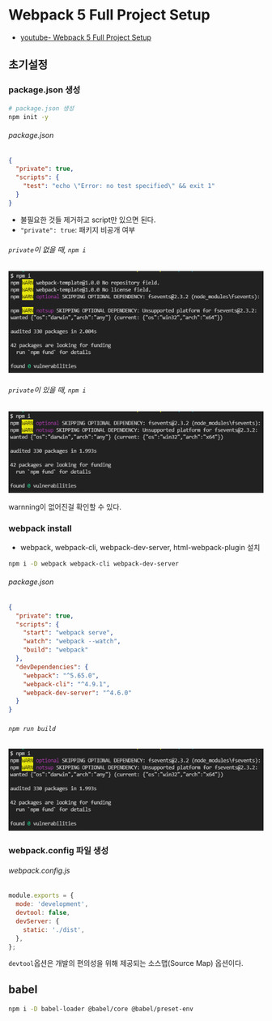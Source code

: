# Webpack 5 Full Project Setup

- [youtube- Webpack 5 Full Project Setup](https://youtu.be/TOb1c39m64A)

## 초기설정

### package.json 생성

```bash
# package.json 생성
npm init -y
```

###### package.json

```json
{
  "private": true,
  "scripts": {
    "test": "echo \"Error: no test specified\" && exit 1"
  }
}
```

- 불필요한 것들 제거하고 script만 있으면 된다.
- `"private": true`: 패키지 비공개 여부

###### `private`이 없을 때, `npm i`

![private이 없을 때, npm i](./readmeImg/1.npm_i.png)

###### `private`이 있을 때, `npm i`

![private이 있을 때, npm i](./readmeImg/1.npm_i_add_private.png)

warnning이 없어진걸 확인할 수 있다.

### webpack install

- webpack, webpack-cli, webpack-dev-server, html-webpack-plugin 설치

```bash
npm i -D webpack webpack-cli webpack-dev-server
```

###### package.json

```json
{
  "private": true,
  "scripts": {
    "start": "webpack serve",
    "watch": "webpack --watch",
    "build": "webpack"
  },
  "devDependencies": {
    "webpack": "^5.65.0",
    "webpack-cli": "^4.9.1",
    "webpack-dev-server": "^4.6.0"
  }
}
```

###### `npm run build`

![npm run build](./readmeImg/1.npm_i_add_private.png)

### webpack.config 파일 생성

###### webpack.config.js

```js
module.exports = {
  mode: 'development',
  devtool: false,
  devServer: {
    static: './dist',
  },
};
```

`devtool`옵션은 개발의 편의성을 위해 제공되는 소스맵(Source Map) 옵션이다.

## babel

```bash
npm i -D babel-loader @babel/core @babel/preset-env
```
